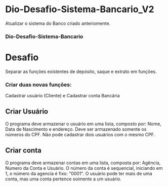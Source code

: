 # Dio-Desafio-Sistema-Bancario_V2
Atualizar o sistema do Banco criado anteriomente. 
### Dio-Desafio-Sistema-Bancario

# Desafio
Separar as funções existentes de depósito, saque e extrato em funções. 
### Criar duas novas funções:
Cadastrar usuário (Cliente) e Cadastrar conta Bancária 


## Criar Usuário
O programa deve armazenar o usuário em uma lista, composto por:
Nome, Data de Nascimento e endereço.
Deve ser armazenado somente os números do CPF. Não pode cadastrar dois usuários com o mesmo CPF.


## Criar conta
O programa deve armazenar contas em uma lista, composta por: Agência, Numero da Conta e Usuário. O número da conta é sequencial, iniciando em 1, o número da agencia é fixo: "0001". O usuário pode ter mais de uma conta, mas uma conta pertence soimente a um usuário.
